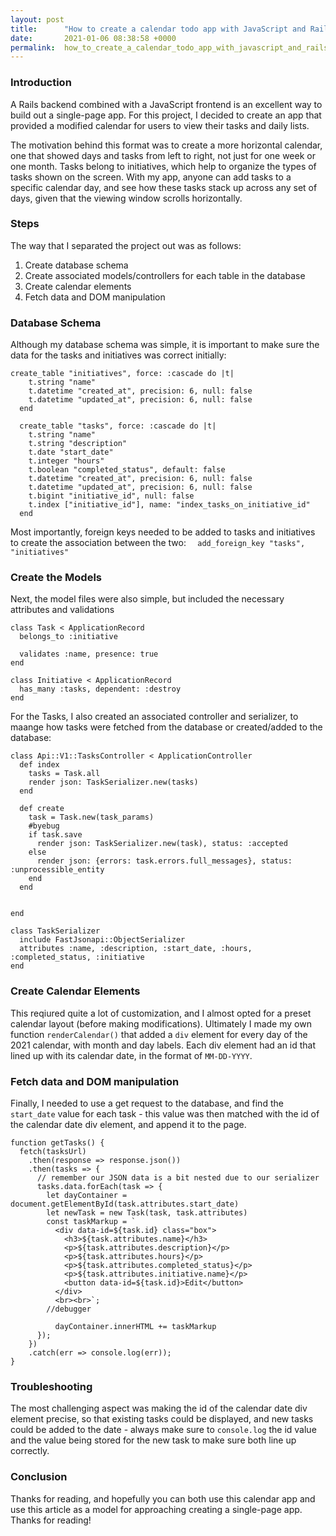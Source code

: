 ```yaml
---
layout: post
title:      "How to create a calendar todo app with JavaScript and Rails"
date:       2021-01-06 08:38:58 +0000
permalink:  how_to_create_a_calendar_todo_app_with_javascript_and_rails
---
```



### Introduction
A Rails backend combined with a JavaScript frontend is an excellent way to build out a single-page app. For this project, I decided to create an app that provided a modified calendar for users to view their tasks and daily lists.

The motivation behind this format was to create a more horizontal calendar, one that showed days and tasks from left to right, not just for one week or one month. Tasks belong to initiatives, which help to organize the types of tasks shown on the screen. With my app, anyone can add tasks to a specific calendar day, and see how these tasks stack up across any set of days, given that the viewing window scrolls horizontally. 

### Steps
The way that I separated the project out was as follows:

1. Create database schema
2. Create associated models/controllers for each table in the database
3. Create calendar elements 
4. Fetch data and DOM manipulation

### Database Schema
Although my database schema was simple, it is important to make sure the data for the tasks and initiatives was correct initially:
```
create_table "initiatives", force: :cascade do |t|
    t.string "name"
    t.datetime "created_at", precision: 6, null: false
    t.datetime "updated_at", precision: 6, null: false
  end

  create_table "tasks", force: :cascade do |t|
    t.string "name"
    t.string "description"
    t.date "start_date"
    t.integer "hours"
    t.boolean "completed_status", default: false
    t.datetime "created_at", precision: 6, null: false
    t.datetime "updated_at", precision: 6, null: false
    t.bigint "initiative_id", null: false
    t.index ["initiative_id"], name: "index_tasks_on_initiative_id"
  end
```

Most importantly, foreign keys needed to be added to tasks and initiatives to create the association between the two:
`  add_foreign_key "tasks", "initiatives"`

### Create the Models
Next, the model files were also simple, but included the necessary attributes and validations

```
class Task < ApplicationRecord
  belongs_to :initiative

  validates :name, presence: true
end

class Initiative < ApplicationRecord
  has_many :tasks, dependent: :destroy
end

```

For the Tasks, I also created an associated controller and serializer, to maange how tasks were fetched from the database or created/added to the database:

```
class Api::V1::TasksController < ApplicationController
  def index
    tasks = Task.all
    render json: TaskSerializer.new(tasks)
  end

  def create
    task = Task.new(task_params)
    #byebug
    if task.save
      render json: TaskSerializer.new(task), status: :accepted
    else 
      render json: {errors: task.errors.full_messages}, status: :unprocessible_entity
    end
  end


end

class TaskSerializer
  include FastJsonapi::ObjectSerializer
  attributes :name, :description, :start_date, :hours, :completed_status, :initiative
end

```

### Create Calendar Elements
This reqiured quite a lot of customization, and I almost opted for a preset calendar layout (before making modifications). Ultimately I made my own function `renderCalendar()` that added a `div` element for every day of the 2021 calendar, with month and day labels. Each div element had an id that lined up with its calendar date, in the format of `MM-DD-YYYY`. 

### Fetch data and DOM manipulation
Finally, I needed to use a get request to the database, and find the `start_date` value for each task - this value was then matched with the id of the calendar date div element, and append it to the page.

```
function getTasks() {
  fetch(tasksUrl)
    .then(response => response.json())
    .then(tasks => {
      // remember our JSON data is a bit nested due to our serializer
      tasks.data.forEach(task => {
        let dayContainer = document.getElementById(task.attributes.start_date)
        let newTask = new Task(task, task.attributes)
        const taskMarkup = `
          <div data-id=${task.id} class="box">
            <h3>${task.attributes.name}</h3>
            <p>${task.attributes.description}</p>
            <p>${task.attributes.hours}</p>
            <p>${task.attributes.completed_status}</p>
            <p>${task.attributes.initiative.name}</p>
            <button data-id=${task.id}>Edit</button>
          </div>
          <br><br>`;
        //debugger
        
          dayContainer.innerHTML += taskMarkup
      });
    })
    .catch(err => console.log(err));
}
```

### Troubleshooting
The most challenging aspect was making the id of the calendar date div element precise, so that existing tasks could be displayed, and new tasks could be added to the date - always make sure to `console.log` the id value and the value being stored for the new task to make sure both line up correctly. 

### Conclusion
Thanks for reading, and hopefully you can both use this calendar app and use this article as a model for approaching creating a single-page app. Thanks for reading!



